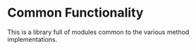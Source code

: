 


# Common Functionality

This is a library full of modules common to the various method implementations.
